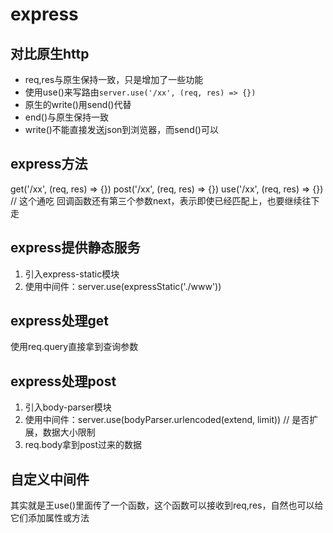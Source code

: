 # express
## 对比原生http
- req,res与原生保持一致，只是增加了一些功能
- 使用use()来写路由`server.use('/xx', (req, res) => {})`
- 原生的write()用send()代替
- end()与原生保持一致
- write()不能直接发送json到浏览器，而send()可以

## express方法
get('/xx', (req, res) => {})
post('/xx', (req, res) => {})
use('/xx', (req, res) => {}) // 这个通吃
回调函数还有第三个参数next，表示即使已经匹配上，也要继续往下走

## express提供静态服务
1. 引入express-static模块
2. 使用中间件：server.use(expressStatic('./www'))

## express处理get
使用req.query直接拿到查询参数

## express处理post
1. 引入body-parser模块
2. 使用中间件：server.use(bodyParser.urlencoded(extend, limit)) // 是否扩展，数据大小限制
3. req.body拿到post过来的数据

## 自定义中间件
其实就是王use()里面传了一个函数，这个函数可以接收到req,res，自然也可以给它们添加属性或方法
